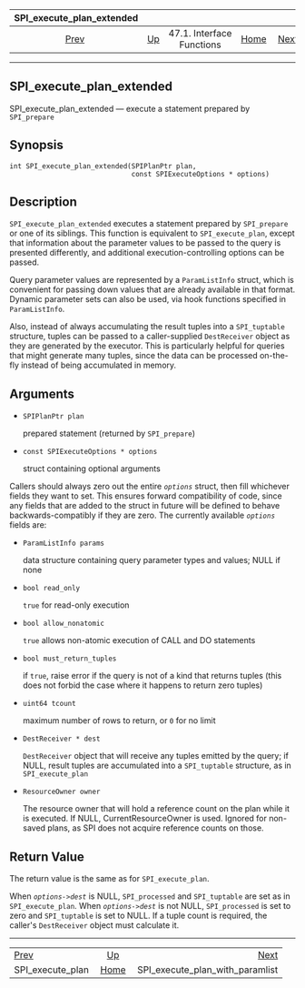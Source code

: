<!--?xml version="1.0" encoding="UTF-8" standalone="no"?-->

|              SPI\_execute\_plan\_extended             |                                                      |                           |                                                       |                                                                                     |
| :---------------------------------------------------: | :--------------------------------------------------- | :-----------------------: | ----------------------------------------------------: | ----------------------------------------------------------------------------------: |
| [Prev](spi-spi-execute-plan.html "SPI_execute_plan")  | [Up](spi-interface.html "47.1. Interface Functions") | 47.1. Interface Functions | [Home](index.html "PostgreSQL 17devel Documentation") |  [Next](spi-spi-execute-plan-with-paramlist.html "SPI_execute_plan_with_paramlist") |

***

[]()

## SPI\_execute\_plan\_extended

SPI\_execute\_plan\_extended — execute a statement prepared by `SPI_prepare`

## Synopsis

    int SPI_execute_plan_extended(SPIPlanPtr plan,
                                  const SPIExecuteOptions * options)

## Description

`SPI_execute_plan_extended` executes a statement prepared by `SPI_prepare` or one of its siblings. This function is equivalent to `SPI_execute_plan`, except that information about the parameter values to be passed to the query is presented differently, and additional execution-controlling options can be passed.

Query parameter values are represented by a `ParamListInfo` struct, which is convenient for passing down values that are already available in that format. Dynamic parameter sets can also be used, via hook functions specified in `ParamListInfo`.

Also, instead of always accumulating the result tuples into a `SPI_tuptable` structure, tuples can be passed to a caller-supplied `DestReceiver` object as they are generated by the executor. This is particularly helpful for queries that might generate many tuples, since the data can be processed on-the-fly instead of being accumulated in memory.

## Arguments

*   `SPIPlanPtr plan`

    prepared statement (returned by `SPI_prepare`)

*   `const SPIExecuteOptions * options`

    struct containing optional arguments

Callers should always zero out the entire *`options`* struct, then fill whichever fields they want to set. This ensures forward compatibility of code, since any fields that are added to the struct in future will be defined to behave backwards-compatibly if they are zero. The currently available *`options`* fields are:

*   `ParamListInfo params`

    data structure containing query parameter types and values; NULL if none

*   `bool read_only`

    `true` for read-only execution

*   `bool allow_nonatomic`

    `true` allows non-atomic execution of CALL and DO statements

*   `bool must_return_tuples`

    if `true`, raise error if the query is not of a kind that returns tuples (this does not forbid the case where it happens to return zero tuples)

*   `uint64 tcount`

    maximum number of rows to return, or `0` for no limit

*   `DestReceiver * dest`

    `DestReceiver` object that will receive any tuples emitted by the query; if NULL, result tuples are accumulated into a `SPI_tuptable` structure, as in `SPI_execute_plan`

*   `ResourceOwner owner`

    The resource owner that will hold a reference count on the plan while it is executed. If NULL, CurrentResourceOwner is used. Ignored for non-saved plans, as SPI does not acquire reference counts on those.

## Return Value

The return value is the same as for `SPI_execute_plan`.

When *`options->dest`* is NULL, `SPI_processed` and `SPI_tuptable` are set as in `SPI_execute_plan`. When *`options->dest`* is not NULL, `SPI_processed` is set to zero and `SPI_tuptable` is set to NULL. If a tuple count is required, the caller's `DestReceiver` object must calculate it.

***

|                                                       |                                                       |                                                                                     |
| :---------------------------------------------------- | :---------------------------------------------------: | ----------------------------------------------------------------------------------: |
| [Prev](spi-spi-execute-plan.html "SPI_execute_plan")  |  [Up](spi-interface.html "47.1. Interface Functions") |  [Next](spi-spi-execute-plan-with-paramlist.html "SPI_execute_plan_with_paramlist") |
| SPI\_execute\_plan                                    | [Home](index.html "PostgreSQL 17devel Documentation") |                                                 SPI\_execute\_plan\_with\_paramlist |
